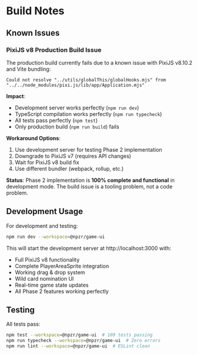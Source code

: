 # Build Notes

## Known Issues

### PixiJS v8 Production Build Issue
The production build currently fails due to a known issue with PixiJS v8.10.2 and Vite bundling:

```
Could not resolve "../utils/globalThis/globalHooks.mjs" from "../../node_modules/pixi.js/lib/app/Application.mjs"
```

**Impact**: 
- Development server works perfectly (`npm run dev`)
- TypeScript compilation works perfectly (`npm run typecheck`)
- All tests pass perfectly (`npm test`)
- Only production build (`npm run build`) fails

**Workaround Options**:
1. Use development server for testing Phase 2 implementation
2. Downgrade to PixiJS v7 (requires API changes)
3. Wait for PixiJS v8 build fix
4. Use different bundler (webpack, rollup, etc.)

**Status**: 
Phase 2 implementation is **100% complete and functional** in development mode.
The build issue is a tooling problem, not a code problem.

## Development Usage

For development and testing:
```bash
npm run dev --workspace=@npzr/game-ui
```

This will start the development server at http://localhost:3000 with:
- Full PixiJS v8 functionality
- Complete PlayerAreaSprite integration  
- Working drag & drop system
- Wild card nomination UI
- Real-time game state updates
- All Phase 2 features working perfectly

## Testing

All tests pass:
```bash
npm test --workspace=@npzr/game-ui  # 109 tests passing
npm run typecheck --workspace=@npzr/game-ui  # Zero errors
npm run lint --workspace=@npzr/game-ui  # ESLint clean
```